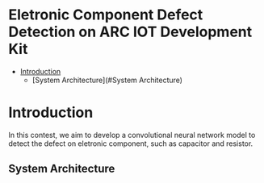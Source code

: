 # Eletronic Component Defect Detection on ARC IOT Development Kit
* [Introduction](#Introduction)
  * [System Architecture](#System Architecture)

# Introduction
In this contest, we aim to develop a convolutional neural network model to detect the defect on eletronic component, such 
as capacitor and resistor.
## System Architecture


